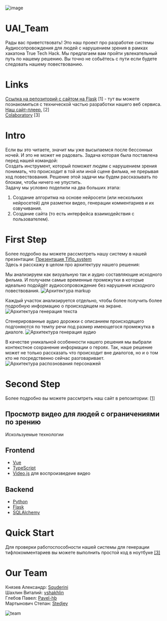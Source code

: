 ![image](https://user-images.githubusercontent.com/78702396/228333319-acc64c22-4400-48a4-b2d0-799bf1328ade.png)

# UAI_Team
Рады вас приветствовать! Это наш проект про разработке системы Аудиосопровождения для людей с нарушением зрения в рамках хакатона True Tech Hack. Мы предлагаем вам пройти увлекательный путь по нашему решению. Вы точно не собьётесь с пути если будете следовать нашему повествованию.


# Links
<a href="https://github.com/Aleshka5/video_hosting_website">Ссылка на репозиторий с сайтом на Flask</a> [1] - тут вы можете познакомиться с технической частью разработки нашего веб сервиса.<br>
<a href="http://91.185.84.94:5000">Наш сайт-плеер.</a> [2]<br>
<a href="https://colab.research.google.com/drive/12g97sgxS4suIZHFURT2iG9hGSduUnvzW#scrollTo=WozCs7AZuEUW">Colaboratory</a> [3]


# Intro
Если вы это читаете, значит мы уже высыпаемся после бессонных ночей. И это не может не радовать. Задача которая была поставлена перед нашей командой:<br>
Создать инструмент, который поможет людям с нарушением зрения понимать, что происходит в той или иной сцене фильма, не прерывая ход повествования. 
Решение этой задачи мы будем рассказывать по блокам, чтобы ничего не упустить.<br>
Задачу мы условно поделили на два больших этапа: 
  1. Создание алгоритма на основе нейросети (или нескольких нейросетей) для разметки видео, генерации комментариев и их озвучивания.<br>
  2. Создание сайта (то есть интерфейса взаимодействия с пользователем).<br>

# First Step
Более подробно вы можете рассмотреть нашу систему в нашей презентации: <a href="https://docs.google.com/presentation/d/1NDOTi7RWrr821zwFZXV0hywr4nAt6Wk7/edit?usp=sharing&ouid=101188216251655793371&rtpof=true&sd=true">Презентация Tiflo_system</a><br>
Здесь я расскажу в целом про архитектуру нашего решения:

Мы анализируем как визуальную так и аудио составляющие исходного фильма. И получаем самые временные промежутки в которые идеально подойдёт аудиосопровождение без нарушения исходного повествования.
![Архитектура markup](https://user-images.githubusercontent.com/78702396/228350523-9644b8ea-a2b6-461f-b131-0fbe6324e7c7.jpg)

Каждый участок анализируется отдельно, чтобы более получить более подробную информацию о происходящем на экране.
![Архитектура генерация текста](https://user-images.githubusercontent.com/78702396/228355518-dc0a5f65-224c-4172-a7b0-72e1965b2649.jpg)

Сгенерированные аудио дорожки с описанием происходящего подгоняются по темпу речи под размер имеющегося промежутка в диалоге.
![Архитектура генерация аудио](https://user-images.githubusercontent.com/78702396/228359374-f7e58ecc-e9d5-492b-9e02-28b50e5f7ee7.jpg)

В качестве уникальной особенности нашего решения мы выбрали контекстное сохранение информации о героях. Так, наше решение может не только рассказать что происходит вне диалогов, но и о том кто не посредственно сейчас разговаривает.
![Архитектура распознования персонажей](https://user-images.githubusercontent.com/100163713/229601924-5d52cc29-4c03-4121-8ff8-8636180fbefb.jpg)


# Second Step
Более подробно вы можете рассмтреть наш сайт в репозитории: <a href="">[1]</a><br>

## Просмотр видео для людей с ограничениями по зрению
Искользуемые технологии

## Frontend
- <a href="https://github.com/vuejs">Vue</a>
- <a href="https://www.typescriptlang.org">TypeScript</a>
- <a href="https://github.com/videojs/video.js">Video.js</a> для воспроизведеие видео
## Backend
- <a href="https://www.python.org/">Python</a>
- <a href="https://github.com/pallets/flask">Flask</a>
- <a href="https://github.com/sqlalchemy/sqlalchemy">SQLAlchemy</a>

# Quick Start
Для проверки работоспособности нашей системы для генерации тифлокомментариев вы можете выполнить простой код в ноутбуке <a href="https://colab.research.google.com/drive/12g97sgxS4suIZHFURT2iG9hGSduUnvzW#scrollTo=WozCs7AZuEUW">[3]</a>


# Our Team
Князев Александр: <a href="https://github.com/Squderini">Squderini</a><br>
Шахлин Виталий: <a href="https://github.com/vshakhlin">vshakhlin</a><br>
Глебов Павел: <a href="https://github.com/Pavel-hb">Pavel-hb</a><br>
Мартынович Степан: <a href="https://github.com/Stedjey">Stedjey</a><br>

![team](https://user-images.githubusercontent.com/100163713/229600856-9db9442d-517c-4431-bbe0-ebba5a2ea1eb.png)
